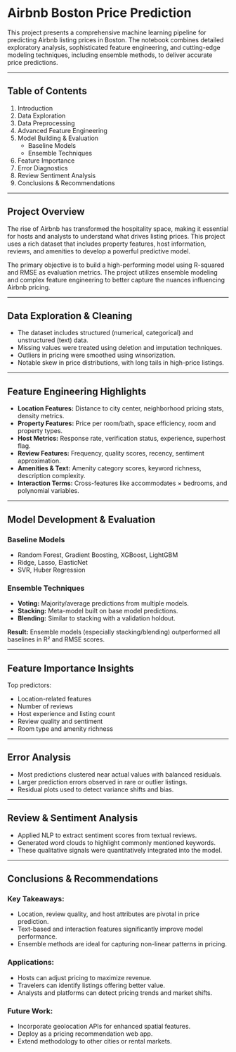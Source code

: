 # Airbnb Boston Price Prediction

This project presents a comprehensive machine learning pipeline for predicting Airbnb listing prices in Boston. The notebook combines detailed exploratory analysis, sophisticated feature engineering, and cutting-edge modeling techniques, including ensemble methods, to deliver accurate price predictions.

---

## Table of Contents
1. Introduction  
2. Data Exploration  
3. Data Preprocessing  
4. Advanced Feature Engineering  
5. Model Building & Evaluation  
    - Baseline Models  
    - Ensemble Techniques  
6. Feature Importance  
7. Error Diagnostics  
8. Review Sentiment Analysis  
9. Conclusions & Recommendations  

---

## Project Overview

The rise of Airbnb has transformed the hospitality space, making it essential for hosts and analysts to understand what drives listing prices. This project uses a rich dataset that includes property features, host information, reviews, and amenities to develop a powerful predictive model.

The primary objective is to build a high-performing model using R-squared and RMSE as evaluation metrics. The project utilizes ensemble modeling and complex feature engineering to better capture the nuances influencing Airbnb pricing.

---

## Data Exploration & Cleaning

- The dataset includes structured (numerical, categorical) and unstructured (text) data.
- Missing values were treated using deletion and imputation techniques.
- Outliers in pricing were smoothed using winsorization.
- Notable skew in price distributions, with long tails in high-price listings.

---

## Feature Engineering Highlights

- **Location Features:** Distance to city center, neighborhood pricing stats, density metrics.
- **Property Features:** Price per room/bath, space efficiency, room and property types.
- **Host Metrics:** Response rate, verification status, experience, superhost flag.
- **Review Features:** Frequency, quality scores, recency, sentiment approximation.
- **Amenities & Text:** Amenity category scores, keyword richness, description complexity.
- **Interaction Terms:** Cross-features like accommodates × bedrooms, and polynomial variables.

---

## Model Development & Evaluation

### Baseline Models
- Random Forest, Gradient Boosting, XGBoost, LightGBM
- Ridge, Lasso, ElasticNet
- SVR, Huber Regression

### Ensemble Techniques
- **Voting:** Majority/average predictions from multiple models.
- **Stacking:** Meta-model built on base model predictions.
- **Blending:** Similar to stacking with a validation holdout.

**Result:** Ensemble models (especially stacking/blending) outperformed all baselines in R² and RMSE scores.

---

## Feature Importance Insights

Top predictors:
- Location-related features
- Number of reviews
- Host experience and listing count
- Review quality and sentiment
- Room type and amenity richness

---

## Error Analysis

- Most predictions clustered near actual values with balanced residuals.
- Larger prediction errors observed in rare or outlier listings.
- Residual plots used to detect variance shifts and bias.

---

## Review & Sentiment Analysis

- Applied NLP to extract sentiment scores from textual reviews.
- Generated word clouds to highlight commonly mentioned keywords.
- These qualitative signals were quantitatively integrated into the model.

---

## Conclusions & Recommendations

### Key Takeaways:
- Location, review quality, and host attributes are pivotal in price prediction.
- Text-based and interaction features significantly improve model performance.
- Ensemble methods are ideal for capturing non-linear patterns in pricing.

### Applications:
- Hosts can adjust pricing to maximize revenue.
- Travelers can identify listings offering better value.
- Analysts and platforms can detect pricing trends and market shifts.

### Future Work:
- Incorporate geolocation APIs for enhanced spatial features.
- Deploy as a pricing recommendation web app.
- Extend methodology to other cities or rental markets.


